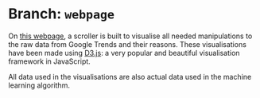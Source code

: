 # Branch: `webpage`

On [this webpage](https://cristianpjensen.github.io/Stock-Market-Prediction-via-Google-Trends/), a scroller is built to visualise all needed manipulations to the raw data from Google Trends and their reasons. These visualisations have been made using [D3.js](https://d3js.org): a very popular and beautiful visualisation framework in JavaScript.

All data used in the visualisations are also actual data used in the machine learning algorithm.
